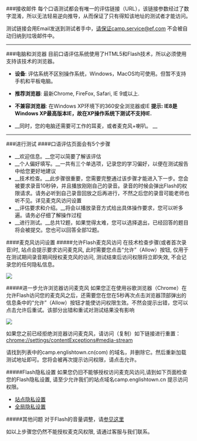 ###接收邮件
每个口语测试都会有唯一的评估链接（URL），该链接参数经过了数字混淆，所以无法轻易逆向推导，从而保证了只有得知该地址的测试者才能访问。

测试链接会用Email发送到测试者手中，请保证camp.service@ef.com 不会被自动归纳到垃圾邮件中。

* * *
###电脑和浏览器
目前口语评估系统使用了HTML5和Flash技术，所以必须使用支持该技术的浏览器。

-   __设备__: 评估系统不区别操作系统，Windows，MacOS均可使用。但暂不支持手机和平板电脑。

-   __推荐浏览器__: 最新Chrome, FireFox, Safari, IE 9或以上. 

-   __不兼容浏览器__: 在Windows XP环境下的360安全浏览器或IE 
__提示: IE8是Windows XP最高版本IE，故在XP操作系统下测试不支持IE.__

-   __同时，您的电脑还需要可工作的耳麦，或者麦克风+喇叭。 __
* * *
###进行测试
####口语评估页面会有5个步骤
- __欢迎信息。__您可以简要了解该评估
- __个人偏好填写。__一共有三个单选项，记录您的学习偏好，以便在测试报告中给您更好地建议
- __技术检查。__此步骤很重要，您需要完整通过该步骤才能进入下一步。您会被要求录音10秒钟，并且播放刚刚自己的录音。录音的时候会弹出Flash的权限请求。请务必听到自己录音回放之后再进行，不然之后您的录音可能老师也听不见。详见麦克风访问设置
- __评估要求和介绍。__将会以播放录音方式给出具体操作要求，您可以听多遍。请务必仔细了解操作过程
- __进行测试。__总共12题，如果觉得太难，您可以选择退出，已经回答的题目将会被提交。您也可以回答全部12题。


####麦克风访问设置
#####允许Flash麦克风访问
在技术检查步骤(或者首次录音)时, 站点会提示要求访问麦克风, 此时需要您点击“允许”（Allow）按钮, 仅用于在测试期间录音期间授权麦克风的访问, 测试结束后访问权限将立即失效, 不会记录您的任何隐私信息。

![](/images/allow1.jpg)

#####进一步允许浏览器访问麦克风
如果您正在使用谷歌浏览器（Chrome）在允许Flash访问您的麦克风之后，还需要您在您在5秒再次点击浏览器顶部弹出的信息条中的“允许”（Allow）按钮才能使访问权限生效。不然会提示出错，您可以点击允许后重试。该部分出错和重试对测试结果没有影响

![](/images/allow2.jpg)


如果您之前已经拒绝浏览器访问麦克风，请访问（复制）如下链接进行重置：
<chrome://settings/contentExceptions#media-stream>

请找到列表中的camp.englishtown.cn(com) 的域名，并删除它。然后重新加载测试地址即可。您将会被再次提示访问权限，请点击允许。


#####Flash隐私设置
如果您仍旧不能够授权访问麦克风访问,请到如下页面检查您的Flash隐私设置, 请至少允许我们的站点域名camp.englishtown.cn 提示访问权限。
- [站点隐私设置](https://www.macromedia.com/support/documentation/en/flashplayer/help/settings_manager06.html)
- [全局隐私设置](https://www.macromedia.com/support/documentation/en/flashplayer/help/settings_manager02.html)


#####其他问题
对于Flash的音量调整，请[参见这里](https://www.adobe.com/support/documentation/en/flashplayer/help/help03.html#117408)


如以上步骤您仍然不能授权麦克风权限, 请通过客服与我们联系。